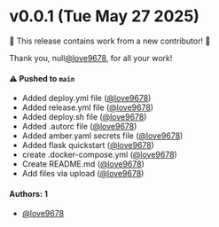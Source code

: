 # v0.0.1 (Tue May 27 2025)

:tada: This release contains work from a new contributor! :tada:

Thank you, null[@love9678](https://github.com/love9678), for all your work!

#### ⚠️ Pushed to `main`

- Added deploy.yml file ([@love9678](https://github.com/love9678))
- Added release.yml file ([@love9678](https://github.com/love9678))
- Added deploy.sh file ([@love9678](https://github.com/love9678))
- Added .autorc file ([@love9678](https://github.com/love9678))
- Added amber.yaml secrets file ([@love9678](https://github.com/love9678))
- Added flask quickstart ([@love9678](https://github.com/love9678))
- create .docker-compose.yml ([@love9678](https://github.com/love9678))
- Create README.md ([@love9678](https://github.com/love9678))
- Add files via upload ([@love9678](https://github.com/love9678))

#### Authors: 1

- [@love9678](https://github.com/love9678)
